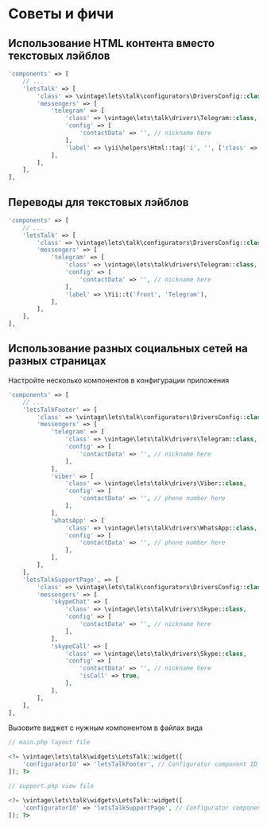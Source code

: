 Советы и фичи
=============

Использование HTML контента вместо текстовых лэйблов
----------------------------------------------------

```php
'components' => [
    // ...
    'letsTalk' => [
        'class' => \vintage\lets\talk\configurators\DriversConfig::class,
        'messengers' => [
            'telegram' => [
                'class' => \vintage\lets\talk\drivers\Telegram::class,
                'config' => [
                    'contactData' => '', // nickname here
                ],
                'label' => \yii\helpers\Html::tag('i', '', ['class' => 'icon-tg']),
            ],
        ],
    ],
],
```

Переводы для текстовых лэйблов
------------------------------

```php
'components' => [
    // ...
    'letsTalk' => [
        'class' => \vintage\lets\talk\configurators\DriversConfig::class,
        'messengers' => [
            'telegram' => [
                'class' => \vintage\lets\talk\drivers\Telegram::class,
                'config' => [
                    'contactData' => '', // nickname here
                ],
                'label' => \Yii::t('front', 'Telegram'),
            ],
        ],
    ],
],
```

Использование разных социальных сетей на разных страницах
---------------------------------------------------------

Настройте несколько компонентов в конфигурации приложения

```php
'components' => [
    // ...
    'letsTalkFooter' => [
        'class' => \vintage\lets\talk\configurators\DriversConfig::class,
        'messengers' => [
            'telegram' => [
                'class' => \vintage\lets\talk\drivers\Telegram::class,
                'config' => [
                    'contactData' => '', // nickname here
                ],
            ],
            'viber' => [
                'class' => \vintage\lets\talk\drivers\Viber::class,
                'config' => [
                    'contactData' => '', // phone number here
                ],
            ],
            'whatsApp' => [
                'class' => \vintage\lets\talk\drivers\WhatsApp::class,
                'config' => [
                    'contactData' => '', // phone number here
                ],
            ],
        ],
    ],
    'letsTalkSupportPage', => [
        'class' => \vintage\lets\talk\configurators\DriversConfig::class,
        'messengers' => [
            'skypeChat' => [
                'class' => \vintage\lets\talk\drivers\Skype::class,
                'config' => [
                    'contactData' => '', // nickname here
                ],
            ],
            'skypeCall' => [
                'class' => \vintage\lets\talk\drivers\Skype::class,
                'config' => [
                    'contactData' => '', // nickname here
                    'isCall' => true,
                ],
            ],
        ],
    ],
],
```

Вызовите виджет с нужным компонентом в файлах вида

```php
// main.php layout file

<?= \vintage\lets\talk\widgets\LetsTalk::widget([
    'configuratorId' => 'letsTalkFooter', // Configurator component ID
]); ?>
```

```php
// support.php view file

<?= \vintage\lets\talk\widgets\LetsTalk::widget([
    'configuratorId' => 'letsTalkSupportPage', // Configurator component ID
]); ?>
```
